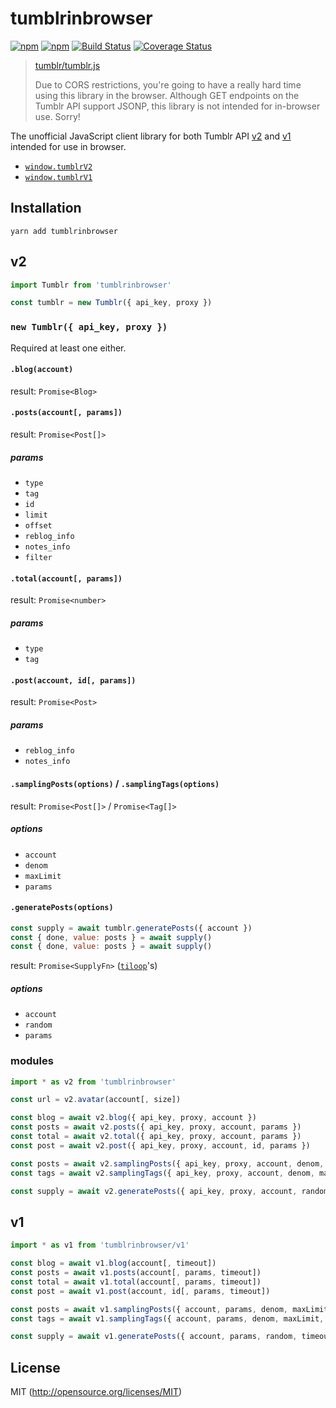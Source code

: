 # tumblrinbrowser

[![npm](https://img.shields.io/npm/v/tumblrinbrowser.svg?style=flat-square)](https://www.npmjs.com/package/tumblrinbrowser)
[![npm](https://img.shields.io/npm/dm/tumblrinbrowser.svg?style=flat-square)](https://www.npmjs.com/package/tumblrinbrowser)
[![Build Status](https://img.shields.io/travis/kthjm/tumblrinbrowser.svg?style=flat-square)](https://travis-ci.org/kthjm/tumblrinbrowser)
[![Coverage Status](https://img.shields.io/codecov/c/github/kthjm/tumblrinbrowser.svg?style=flat-square)](https://codecov.io/github/kthjm/tumblrinbrowser)

> [tumblr/tumblr.js](https://github.com/tumblr/tumblr.js/)
>
> Due to CORS restrictions, you're going to have a really hard time using this library in the browser. Although GET endpoints on the Tumblr API support JSONP, this library is not intended for in-browser use. Sorry!

The unofficial JavaScript client library for both Tumblr API [v2](http://www.tumblr.com/docs/api/v2) and [v1](https://www.tumblr.com/docs/en/api/v1) intended for use in browser.

- [`window.tumblrV2`](https://cdn.jsdelivr.net/npm/tumblrinbrowser/v2/min.js)
- [`window.tumblrV1`](https://cdn.jsdelivr.net/npm/tumblrinbrowser/v1/min.js)

## Installation
```shell
yarn add tumblrinbrowser
```

## v2
```js
import Tumblr from 'tumblrinbrowser'

const tumblr = new Tumblr({ api_key, proxy })
```

### `new Tumblr({ api_key, proxy })`
Required at least one either.

#### `.blog(account)`
result: `Promise<Blog>`

#### `.posts(account[, params])`
result: `Promise<Post[]>`
##### params
- `type`
- `tag`
- `id`
- `limit`
- `offset`
- `reblog_info`
- `notes_info`
- `filter`

#### `.total(account[, params])`
result: `Promise<number>`
##### params
- `type`
- `tag`

#### `.post(account, id[, params])`
result: `Promise<Post>`
##### params
- `reblog_info`
- `notes_info`

#### `.samplingPosts(options)` / `.samplingTags(options)`
result: `Promise<Post[]>` / `Promise<Tag[]>`
##### options
- `account`
- `denom`
- `maxLimit`
- `params`

#### `.generatePosts(options)`
```js
const supply = await tumblr.generatePosts({ account })
const { done, value: posts } = await supply()
const { done, value: posts } = await supply()
```
result: `Promise<SupplyFn>` ([`tiloop`](https://github.com/kthjm/tiloop)'s)
##### options
- `account`
- `random`
- `params`


### modules
```js
import * as v2 from 'tumblrinbrowser'

const url = v2.avatar(account[, size])

const blog = await v2.blog({ api_key, proxy, account })
const posts = await v2.posts({ api_key, proxy, account, params })
const total = await v2.total({ api_key, proxy, account, params })
const post = await v2.post({ api_key, proxy, account, id, params })

const posts = await v2.samplingPosts({ api_key, proxy, account, denom, maxLimit, params })
const tags = await v2.samplingTags({ api_key, proxy, account, denom, maxLimit, params })

const supply = await v2.generatePosts({ api_key, proxy, account, random, params })
```

## v1
```js
import * as v1 from 'tumblrinbrowser/v1'

const blog = await v1.blog(account[, timeout])
const posts = await v1.posts(account[, params, timeout])
const total = await v1.total(account[, params, timeout])
const post = await v1.post(account, id[, params, timeout])

const posts = await v1.samplingPosts({ account, params, denom, maxLimit, timeout })
const tags = await v1.samplingTags({ account, params, denom, maxLimit, timeout })

const supply = await v1.generatePosts({ account, params, random, timeout })
```

## License
MIT (http://opensource.org/licenses/MIT)
